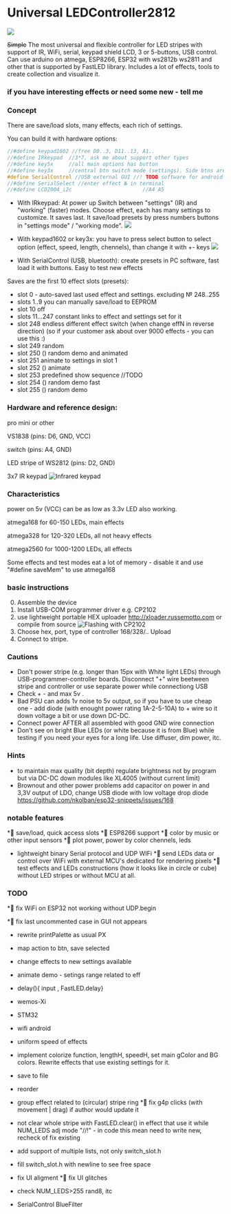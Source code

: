 # Universal LEDController2812
![](USB_serial_control_settings.jpg)

~~Simple~~ The most universal and flexible controller for LED stripes with support of IR, WiFi, serial, keypad shield LCD, 3 or 5-buttons, USB control. Can use arduino on atmega, ESP8266, ESP32 with ws2812b ws2811 and other that is supported by FastLED library.
 Includes a lot of effects, tools to create collection and visualize it.

### if you have interesting effects or need some new - tell me

### Сoncept
There are save/load slots, many effects, each rich of settings.

You can build it with hardware options:
```C
//#define keypad1602 //free D0..3, D11..13, A1..
//#define IRkeypad	//3*7, ask me about support other types
//#define key5x		//all main options has button
//#define key3x		//central btn switch mode (settings). Side btns are +-, i.e. effN, speed, length, gamma
#define SerialControl //USB external GUI //! TODO software for android
//#define SerialSelect //enter effect № in terminal
//#define LCD2004_i2c						//A4 A5
```

* With IRkeypad:
At power up Switch between "settings"  (IR) and "working" (faster) modes.
Choose effect, each has many settings to customize. It saves last.
It save/load presets by press numbers buttons in  "settings mode" / "working mode".
![](0.jpg)

* With keypad1602 or key3x: you have to press select button to select option (effect, speed, length, chennels), than change it with +- keys
![](keypad.jpg)

* With SerialControl (USB, bluetooth): create presets in PC software, fast load it with buttons. Easy to test new effects


Saves are the first 10 effect slots (presets):
* slot 0 - auto-saved last used effect and settings. excluding № 248..255
* slots 1..9 you can manually save/load to EEPROM
* slot 10 off
* slots 11...247  constant links to effect and settings set for it
* slot 248 endless different effect switch (when change effN in reverse direction) (so if your customer ask about over 9000 effects - you can use this :)
* slot 249 random
* slot 250 () random demo and animated
* slot 251 animate to settings in slot 1
* slot 252 () animate 
* slot 253 predefined show sequence  //TODO
* slot 254 () random demo fast
* slot 255 () random demo

### Hardware and reference design:

pro mini or other

VS1838 (pins: D6, GND, VCC)

switch (pins: A4, GND)

LED stripe of WS2812  (pins: D2, GND)

3x7 IR keypad
![Infrared keypad](IR_3x7.jpg)

### Characteristics

power on 5v (VCC) can be as low as 3.3v LED also working.

atmega168 for 60-150 LEDs, main effects

atmega328 for 120-320 LEDs, all not heavy effects

atmega2560 for 1000-1200 LEDs, all effects

Some effects and test modes eat a lot of memory - disable it and use "#define saveMem" to use atmega168

### basic instructions
0. Assemble the device
1. Install USB-COM programmer driver e.g. CP2102
2. use lightweight portable HEX uploader http://xloader.russemotto.com or compile from source
![Flashing with CP2102](Flashing_pro_mini_with_CP2102.jpg)
3. Choose hex, port, type of controller 168/328/.. Upload
4. Connect to stripe.
### Cautions
* Don't power stripe (e.g. longer than 15px with White light LEDs) through USB-programmer-controller boards. Disconnect "+" wire beetween stripe and controller or use separate power while connectiong USB
* Check + - and max 5v .
* Bad PSU can adds 1v noise to 5v output, so if you have to use cheap one - add diode (with enought power rating 1A-2-5-10A) to + wire so it down voltage a bit or use down DC-DC.
* Connect power AFTER all assembled with good GND wire connection
* Don't see on bright Blue LEDs (or white because it is from Blue) while testing if you need your eyes for a long life. Use diffuser, dim power, itc.
### Hints
* to maintain max quality (bit depth) regulate brightness not by program but via DC-DC down modules like XL4005 (without current limit)
* Brownout and other power problems add capacitor on power in and 3,3V output of LDO, change USB diode with low voltage drop diode https://github.com/nkolban/esp32-snippets/issues/168

### notable features
*💎 save/load, quick access slots
*💎 ESP8266 support
*💎 color by music or other input sensors
*💎 plot power, power by color chennels, leds
* lightweight binary Serial protocol and UDP WIFi
*💎 send LEDs data or control over WiFi with external MCU's dedicated for rendering pixels
*💎 test effects and LEDs constructions (how it looks like in circle or cube) without LED stripes or without MCU at all.

### TODO
*🐛 fix WiFi on ESP32 not working without UDP.begin

*🐛 fix last uncommented case in GUI not appears
* rewrite printPalette as usual PX

* map action to btn, save selected
* change effects to new settings available
* animate demo - setings range related to eff
* delay(){  input ,  FastLED.delay}
* wemos-Xi
* STM32
* wifi android
* uniform speed of effects
* implement colorize function, lengthH, speedH, set main gColor and BG colors. Rewrite effects that use existing settings for it.
* save to file
* reorder
* group effect related to (circular) stripe ring
*🐛 fix g4p clicks (with movement | drag) if author would update it
* not clear whole stripe with FastLED.clear() in effect that use it while NUM_LEDS adj mode
"//!" - in code this mean need to write new, recheck of fix existing
* add support of multiple lists, not only switch_slot.h
* fill switch_slot.h with newline to see free space

* fix UI aligment
*🐛 fix UI glitches
* check NUM_LEDS>255  rand8, itc
* SerialControl BlueFilter
